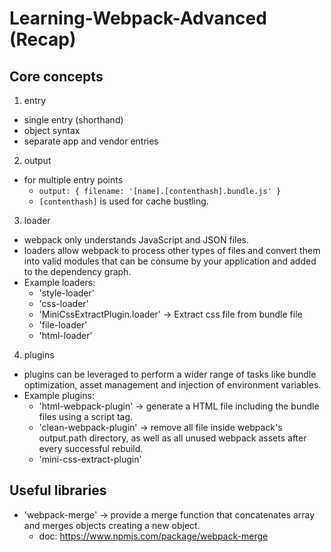 # Learning-Webpack-Advanced (Recap)

## Core concepts
1. entry
  - single entry (shorthand)
  - object syntax
  - separate app and vendor entries
2. output
  - for multiple entry points
    - `output: { filename: '[name].[contenthash].bundle.js' }`
    - `[contenthash]` is used for cache bustling.
3. loader
  - webpack only understands JavaScript and JSON files.
  - loaders allow webpack to process other types of files and convert them into valid modules that can be consume by your application and added to the dependency graph.
  - Example loaders: 
    - 'style-loader'
    - 'css-loader'
    - 'MiniCssExtractPlugin.loader' -> Extract css file from bundle file
    - 'file-loader'
    - 'html-loader'
4. plugins
  - plugins can be leveraged to perform a wider range of tasks like bundle optimization, asset management and injection of environment variables.
  - Example plugins:
    - 'html-webpack-plugin' -> generate a HTML file including the bundle files using a script tag.
    - 'clean-webpack-plugin' -> remove all file inside webpack's output.path directory, as well as all unused webpack assets after every successful rebuild.
    - 'mini-css-extract-plugin'

## Useful libraries
- 'webpack-merge' -> provide a merge function that concatenates array and merges objects creating a new object.
  - doc: https://www.npmjs.com/package/webpack-merge
